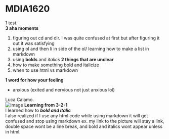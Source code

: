 # MDIA1620
1 test.  
 **3 aha moments**
1. figuring out cd and dir. I was quite confused at first but after figuring it out it was satisfying
2. using ol and then li in side of the ol/ learning how to make a list in markdown
3.  using **bolds** and *italics* 
**2 things that are unclear**
1. how to make something bold and italicize
2. when to use html vs markdown

**1 word for how your feeling**
- anxious (exited and nervious not just anxious lol)

Luca Calamo.  
![image](https://github.com/user-attachments/assets/9c69ef94-0f7e-4f45-90bb-76ca02f39484)
**Learning from 3-2-1**  
I learned how to ***bold and italic***  
I also realized if I use any html code while using markdown it will get confused and stop using markdown ex. my link to the picture will stay a link, double space wont be a line break, and bold and italics wont appear unless in html.
